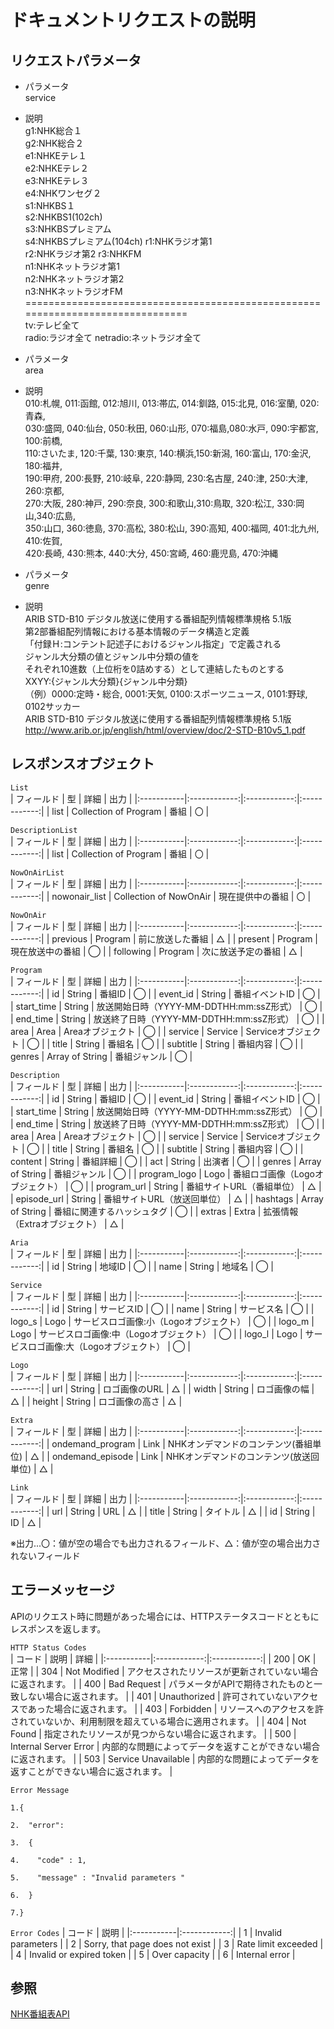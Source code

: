 # ドキュメントリクエストの説明

## リクエストパラメータ
* パラメータ  
service
* 説明  
g1:NHK総合１  
g2:NHK総合２  
e1:NHKEテレ１  
e2:NHKEテレ２  
e3:NHKEテレ３  
e4:NHKワンセグ２  
s1:NHKBS１  
s2:NHKBS1(102ch)  
s3:NHKBSプレミアム  
s4:NHKBSプレミアム(104ch)
r1:NHKラジオ第1  
r2:NHKラジオ第2
r3:NHKFM  
n1:NHKネットラジオ第1  
n2:NHKネットラジオ第2  
n3:NHKネットラジオFM  
===============================================================================  
tv:テレビ全て  
radio:ラジオ全て
netradio:ネットラジオ全て  

* パラメータ  
area
* 説明  
010:札幌, 011:函館, 012:旭川, 013:帯広, 014:釧路, 015:北見, 016:室蘭, 020:青森,  
030:盛岡, 040:仙台, 050:秋田, 060:山形, 070:福島,080:水戸, 090:宇都宮, 100:前橋,  
110:さいたま, 120:千葉, 130:東京, 140:横浜,150:新潟, 160:富山, 170:金沢, 180:福井,  
190:甲府, 200:長野, 210:岐阜, 220:静岡, 230:名古屋, 240:津, 250:大津, 260:京都,  
270:大阪, 280:神戸, 290:奈良, 300:和歌山,310:鳥取, 320:松江, 330:岡山,340:広島,  
350:山口, 360:徳島, 370:高松, 380:松山, 390:高知, 400:福岡, 401:北九州, 410:佐賀,  
420:長崎, 430:熊本, 440:大分, 450:宮崎, 460:鹿児島, 470:沖縄  

* パラメータ  
genre
* 説明  
ARIB STD-B10 デジタル放送に使用する番組配列情報標準規格 5.1版  
第2部番組配列情報における基本情報のデータ構造と定義  
「付録Ｈ:コンテント記述子におけるジャンル指定」で定義される  
ジャンル大分類の値とジャンル中分類の値を  
それぞれ10進数（上位桁を0詰めする）として連結したものとする  
XXYY:{ジャンル大分類}{ジャンル中分類}  
（例）0000:定時・総合, 0001:天気, 0100:スポーツニュース, 0101:野球, 0102サッカー  
ARIB STD-B10 デジタル放送に使用する番組配列情報標準規格 5.1版  
http://www.arib.or.jp/english/html/overview/doc/2-STD-B10v5_1.pdf  

## レスポンスオブジェクト

`List`  
| フィールド | 型 | 詳細 | 出力 |
|:-----------|:------------:|:------------:|:------------:|
| list | Collection of Program | 番組 | 〇 |

`DescriptionList`  
| フィールド | 型 | 詳細 | 出力 |
|:-----------|:------------:|:------------:|:------------:|
| list | Collection of Program | 番組 | 〇 |

`NowOnAirList`  
| フィールド | 型 | 詳細 | 出力 |
|:-----------|:------------:|:------------:|:------------:|
| nowonair_list | Collection of NowOnAir | 現在提供中の番組 | 〇 |

`NowOnAir`  
| フィールド | 型 | 詳細 | 出力 |
|:-----------|:------------:|:------------:|:------------:|
| previous | Program | 前に放送した番組 | △ |
| present | Program | 現在放送中の番組 | ◯ |
| following | Program | 次に放送予定の番組 | △ |

`Program`  
| フィールド | 型 | 詳細 | 出力 |
|:-----------|:------------:|:------------:|:------------:|
| id | String | 番組ID | ◯ |
| event_id | String | 番組イベントID | ◯ |
| start_time | String | 放送開始日時（YYYY-MM-DDTHH:mm:ssZ形式） | ◯ |
| end_time | String | 放送終了日時（YYYY-MM-DDTHH:mm:ssZ形式） | ◯ |
| area | Area | Areaオブジェクト | ◯ |
| service | Service | Serviceオブジェクト | ◯ |
| title | String | 番組名 | ◯ |
| subtitle | String | 番組内容 | ◯ |
| genres | Array of String | 番組ジャンル | ◯ |

`Description`  
| フィールド | 型 | 詳細 | 出力 |
|:-----------|:------------:|:------------:|:------------:|
| id | String | 番組ID | ◯ |
| event_id | String | 番組イベントID | ◯ |
| start_time | String | 放送開始日時（YYYY-MM-DDTHH:mm:ssZ形式） | ◯ |
| end_time | String | 放送終了日時（YYYY-MM-DDTHH:mm:ssZ形式） | ◯ |
| area | Area | Areaオブジェクト | ◯ |
| service | Service | Serviceオブジェクト | ◯ |
| title | String | 番組名 | ◯ |
| subtitle | String | 番組内容 | ◯ |
| content | String | 番組詳細 | ◯ |
| act | String | 出演者 | ◯ |
| genres | Array of String | 番組ジャンル | ◯ |
| program_logo | Logo | 番組ロゴ画像（Logoオブジェクト） | ◯ |
| program_url | String | 番組サイトURL（番組単位） | △ |
| episode_url | String | 番組サイトURL（放送回単位） | △ |
| hashtags | Array of String | 番組に関連するハッシュタグ | ◯ |
| extras | Extra | 拡張情報（Extraオブジェクト） | △ |

`Aria`  
| フィールド | 型 | 詳細 | 出力 |
|:-----------|:------------:|:------------:|:------------:|
| id | String | 地域ID | ◯ |
| name | String | 地域名 | ◯ |

`Service`  
| フィールド | 型 | 詳細 | 出力 |
|:-----------|:------------:|:------------:|:------------:|
| id | String | サービスID | ◯ |
| name | String | サービス名 | ◯ |
| logo_s | Logo | サービスロゴ画像:小（Logoオブジェクト） | ◯ |
| logo_m | Logo | サービスロゴ画像:中（Logoオブジェクト） | ◯ |
| logo_l | Logo | サービスロゴ画像:大（Logoオブジェクト） | ◯ |

`Logo`  
| フィールド | 型 | 詳細 | 出力 |
|:-----------|:------------:|:------------:|:------------:|
| url | String | ロゴ画像のURL | △ |
| width | String | ロゴ画像の幅 | △ |
| height | String | ロゴ画像の高さ | △ |

`Extra`  
| フィールド | 型 | 詳細 | 出力 |
|:-----------|:------------:|:------------:|:------------:|
| ondemand_program | Link | NHKオンデマンドのコンテンツ(番組単位) | △ |
| ondemand_episode | Link | NHKオンデマンドのコンテンツ(放送回単位) | △ |

`Link`  
| フィールド | 型 | 詳細 | 出力 |
|:-----------|:------------:|:------------:|:------------:|
| url | String | URL | △ |
| title | String | タイトル | △ |
| id | String | ID | △ |

※出力...〇：値が空の場合でも出力されるフィールド、△：値が空の場合出力されないフィールド  

## エラーメッセージ
APIのリクエスト時に問題があった場合には、HTTPステータスコードとともにレスポンスを返します。  

`HTTP Status Codes`  
| コード | 説明 | 詳細 |
|:-----------|:------------:|:------------:|
| 200 | OK | 正常 |
| 304 | Not Modified | アクセスされたリソースが更新されていない場合に返されます。 |
| 400 | Bad Request | パラメータがAPIで期待されたものと一致しない場合に返されます。 |
| 401 | Unauthorized | 許可されていないアクセスであった場合に返されます。 |
| 403 | Forbidden | リソースへのアクセスを許されていないか、利用制限を超えている場合に適用されます。 |
| 404 | Not Found | 指定されたリソースが見つからない場合に返されます。 |
| 500 | Internal Server Error | 内部的な問題によってデータを返すことができない場合に返されます。 |
| 503 | Service Unavailable | 内部的な問題によってデータを返すことができない場合に返されます。 |

`Error Message`
```
1.{

2.  "error":

3.  {

4.    "code" : 1,

5.    "message" : "Invalid parameters "

6.  }

7.}
```

`Error Codes`
| コード | 説明 |
|:-----------|:------------:|
| 1 | Invalid parameters |
| 2 | Sorry, that page does not exist  |
| 3 | Rate limit exceeded  |
| 4 | Invalid or expired token  |
| 5 | Over capacity |
| 6 | Internal error |

## 参照
[NHK番組表API](https://api-portal.nhk.or.jp/doc-request#error_codes)

